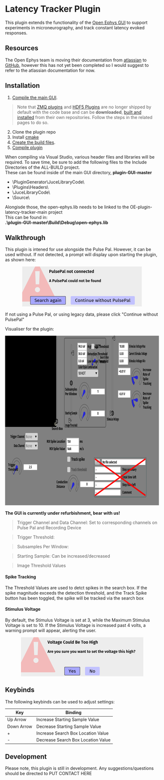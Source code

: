 # Latency Tracker Plugin
This plugin extends the functionality of the [Open Ephys GUI](https://github.com/open-ephys/plugin-GUI) to support experiments in microneurography, and track constant latency evoked responses.

## Resources

The Open Ephys team is moving their documentation from [atlassian](https://open-ephys.atlassian.net/wiki/spaces/OEW/pages/491527/Open+Ephys+GUI) to [GitHub](https://open-ephys.github.io/gui-docs/User-Manual/Installing-the-GUI.html), however this has not yet been completed so I would suggest to refer to the atlassian documentation for now.

## Installation

1. [Compile the main GUI](https://open-ephys.atlassian.net/wiki/spaces/OEW/pages/491621/Windows). 

>Note that [ZMQ plugins](https://github.com/open-ephys-plugins/ZMQPlugins) and [HDF5 Plugins](https://github.com/open-ephys-plugins/HDF5Plugins) are no longer shipped by default with the code base and can be **downloaded**, [built and installed](https://open-ephys.atlassian.net/wiki/spaces/OEW/pages/1259110401/Plugin+CMake+Builds) from their own repositories. Follow the steps in the related pages to do so.

2. Clone the plugin repo
3. Install [cmake](https://cmake.org/download/)
4. [Create the build files](https://open-ephys.atlassian.net/wiki/spaces/OEW/pages/1301643269/Creating+Build+files).
5. [Compile plugin](https://open-ephys.atlassian.net/wiki/spaces/OEW/pages/1259110401/Plugin+CMake+Builds)

When compiling via Visual Studio, various header files and libraries will be required. To save time, be sure to add the following files to the Include Directories of the ALL-BUILD project.  
These can be found inside of the main GUI directory, **plugin-GUI-master**  

- \PluginGenerator\JuceLibraryCode\
- \Plugins\Headers\
- \JuceLibraryCode\
- \Source\

Alongisde those, the open-ephys.lib needs to be linked to the OE-plugin-latency-tracker-main project  
This can be found in:   
**.\plugin-GUI-master\Build\Debug\open-ephys.lib**

## Walkthrough

This plugin is intened for use alongside the Pulse Pal. However, it can be used without. If not detected, a prompt will display upon starting the plugin, as shown here:
<p align="center">
    <img src="./Resources/pulsepalwarning.png" alt="ppw.png" title="Pulse Pal Warning">
</p>
If not using a Pulse Pal, or using legacy data, please click "Continue without PulsePal"

Visualiser for the plugin:
<p align="center">
    <img src="./Resources/mainui.png" alt="ui.png" title="UI" width="896" height="556">
</p>

**The GUI is currently under refurbishment, bear with us!**

> Trigger Channel and Data Channel: Set to corresponding channels on Pulse Pal and Recording Device

> Trigger Threshold: 

> Subsamples Per Window: 

> Starting Sample: Can be increased/decreased

> Image Threshold Values

> 

#### Spike Tracking  
The Threshold Values are used to detct spikes in the search box. If the spike magnitude exceeds the detection threshold, and the Track Spike button has been toggled, the spike will be tracked via the search box


#### Stimulus Voltage  

By default, the Stimulus Voltage is set at 3, while the Maximum Stimulus Voltage is set to 10. If the Stimulus Voltage is increased past 4 volts, a warning prompt will appear, alerting the user.
<p align="center">
    <img src="./Resources/voltagewarning.png" alt="voltage warning.png" title="Voltage Warning">
</p>


## Keybinds

The following keybinds can be used to adjust settings:

| Key               | Binding                                                                |
|--------------     |------------------------------------------------------------------------|
| Up Arrow          | Increase Starting Sample Value            |
| Down Arrow        | Decrease Starting Sample Value            |
| +                 | Increase Search Box Location Value        |
| -                 | Decrease Search Box Location Value        |

## Development
Please note, this plugin is still in development. Any suggestions/questions should be directed to PUT CONTACT HERE 